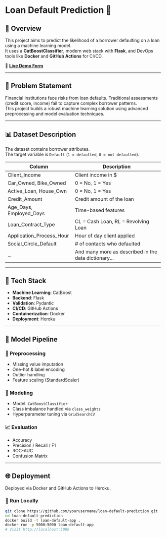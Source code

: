 # Loan Default Prediction 🚀

## 📌 Overview

This project aims to predict the likelihood of a borrower defaulting on a loan using a machine learning model.  
It uses a **CatBoostClassifier**, modern web stack with **Flask**, and DevOps tools like **Docker** and **GitHub Actions** for CI/CD.

🔗 [**Live Demo Form**](https://loan-default-prediction-jit-3b7d62d99e52.herokuapp.com/)

---

## 🧠 Problem Statement

Financial institutions face risks from loan defaults. Traditional assessments (credit score, income) fail to capture complex borrower patterns.  
This project builds a robust machine learning solution using advanced preprocessing and model evaluation techniques.

---

## 📊 Dataset Description

The dataset contains borrower attributes.  
The target variable is `Default` (`1 = defaulted`, `0 = not defaulted`).

| Column                    | Description                                                |
|---------------------------|------------------------------------------------------------|
| Client_Income             | Client income in $                                          |
| Car_Owned, Bike_Owned     | 0 = No, 1 = Yes                                             |
| Active_Loan, House_Own    | 0 = No, 1 = Yes                                             |
| Credit_Amount             | Credit amount of the loan                                  |
| Age_Days, Employed_Days   | Time-based features                                        |
| Loan_Contract_Type        | CL = Cash Loan, RL = Revolving Loan                        |
| Application_Process_Hour  | Hour of day client applied                                 |
| Social_Circle_Default     | # of contacts who defaulted                                |
| ...                       | And many more as described in the data dictionary...       |

---

## 🧰 Tech Stack

- **Machine Learning**: CatBoost
- **Backend**: Flask
- **Validation**: Pydantic
- **CI/CD**: GitHub Actions
- **Containerization**: Docker
- **Deployment**: Heroku

---

## 🧪 Model Pipeline

### 🔧 Preprocessing
- Missing value imputation
- One-hot & label encoding
- Outlier handling
- Feature scaling (StandardScaler)

### 🧠 Modeling
- Model: `CatBoostClassifier`
- Class imbalance handled via `class_weights`
- Hyperparameter tuning via `GridSearchCV`

### 📈 Evaluation
- Accuracy
- Precision / Recall / F1
- ROC-AUC
- Confusion Matrix

---

## 🌐 Deployment

Deployed via Docker and GitHub Actions to Heroku.

### 🔄 Run Locally

```bash
git clone https://github.com/yourusername/loan-default-prediction.git
cd loan-default-prediction
docker build -t loan-default-app .
docker run -p 5000:5000 loan-default-app
# Visit http://localhost:5000
